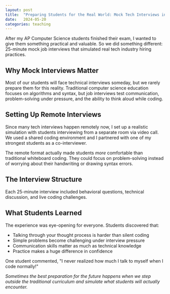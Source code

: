 ```yaml
---
layout: post
title:  "Preparing Students for the Real World: Mock Tech Interviews in the Classroom"
date:   2024-05-20
categories: teaching
---
```


After my AP Computer Science students finished their exam, I wanted to give them something practical and valuable. So we did something different: 25-minute mock job interviews that simulated real tech industry hiring practices.

## Why Mock Interviews Matter

Most of our students will face technical interviews someday, but we rarely prepare them for this reality. Traditional computer science education focuses on algorithms and syntax, but job interviews test communication, problem-solving under pressure, and the ability to think aloud while coding.

## Setting Up Remote Interviews

Since many tech interviews happen remotely now, I set up a realistic simulation with students interviewing from a separate room via video call. We used a shared coding environment and I partnered with one of my strongest students as a co-interviewer.

The remote format actually made students *more* comfortable than traditional whiteboard coding. They could focus on problem-solving instead of worrying about their handwriting or drawing syntax errors.

## The Interview Structure

Each 25-minute interview included behavioral questions, technical discussion, and live coding challenges.

## What Students Learned

The experience was eye-opening for everyone. Students discovered that:
- Talking through your thought process is harder than silent coding
- Simple problems become challenging under interview pressure
- Communication skills matter as much as technical knowledge
- Practice makes a huge difference in confidence

One student commented, "I never realized how much I talk to myself when I code normally!"

*Sometimes the best preparation for the future happens when we step outside the traditional curriculum and simulate what students will actually encounter.*